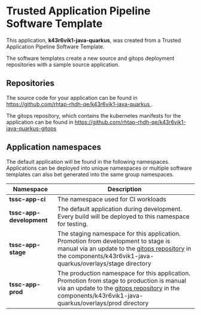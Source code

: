 # Trusted Application Pipeline Software Template

This application, **k43r6vik1-java-quarkus**, was created from a Trusted Application Pipeline Software Template.

The software templates create a new source and gitops deployment repositories with a sample source application. 

## Repositories

The source code for your application can be found in [https://github.com/rhtap-rhdh-qe/k43r6vik1-java-quarkus ](https://github.com/rhtap-rhdh-qe/k43r6vik1-java-quarkus ).
 
The gitops repository, which contains the kubernetes manifests for the application can be found in 
[https://github.com/rhtap-rhdh-qe/k43r6vik1-java-quarkus-gitops ](https://github.com/rhtap-rhdh-qe/k43r6vik1-java-quarkus-gitops ) 

## Application namespaces 

The default application will be found in the following namespaces. Applications can be deployed into unique namespaces or multiple software templates can also bet generated into the same group namespaces.  

|  Namespace   |  Description   |  
| -------- | -------- |
| **tssc-app-ci** | The namespace used for CI workloads |
| **tssc-app-development** | The default application during development. Every build will be deployed to this namespace for testing. |
| **tssc-app-stage** | The staging namespace for this application. Promotion from development to stage is manual via an update to the [gitops repository](https://github.com/rhtap-rhdh-qe/k43r6vik1-java-quarkus-gitops ) in the components/k43r6vik1-java-quarkus/overlays/stage directory |
| **tssc-app-prod** | The production namespace for this application. Promotion from stage to production is manual via an update to the [gitops repository](https://github.com/rhtap-rhdh-qe/k43r6vik1-java-quarkus-gitops ) in the components/k43r6vik1-java-quarkus/overlays/prod directory |